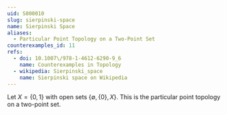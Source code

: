 ```yaml
---
uid: S000010
slug: sierpinski-space
name: Sierpinski Space
aliases:
  - Particular Point Topology on a Two-Point Set
counterexamples_id: 11
refs:
  - doi: 10.1007\/978-1-4612-6290-9_6
    name: Counterexamples in Topology
  - wikipedia: Sierpinski_space
    name: Sierpinski space on Wikipedia
---
```

Let $X = \{0,1\}$ with open sets $\{\emptyset, \{0\}, X \}$.
This is the particular point topology on a two-point set.

<!-- [[Proof of Topology]]
The open sets $\emptyset$ and $X$ are included explicitly.

Any union of open sets results in either $\{0\}$ or $X$, which are members of the topology.

Any intersection of open sets results in either $\emptyset$ or $\{0\}$, which are members of the topology. -->
